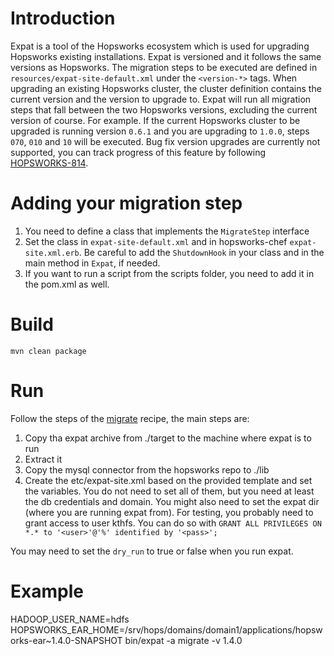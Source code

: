 # Introduction


Expat is a tool of the Hopsworks ecosystem which is used for upgrading Hopsworks existing installations.
Expat is versioned and it follows the same versions as Hopsworks. The migration steps to be executed are defined in 
``resources/expat-site-default.xml`` under the ``<version-*>`` tags. When upgrading an existing Hopsworks cluster, 
the cluster definition contains the current version and the version to upgrade to. Expat will run all migration steps
that fall between the two Hopsworks versions, excluding the current version of course. For example. If the current 
Hopsworks cluster to be upgraded is running version ``0.6.1`` and you are upgrading to ``1.0.0``, steps ``070``, 
``010`` and ``10`` will be executed. Bug fix version upgrades are currently not supported, you can track progress of
this feature by following [HOPSWORKS-814](https://logicalclocks.atlassian.net/browse/HOPSWORKS-814).

# Adding your migration step

1. You need to define a class that implements the ``MigrateStep`` interface
2. Set the class in `expat-site-default.xml` and in hopsworks-chef `expat-site.xml.erb`. Be careful to add the 
``ShutdownHook`` in your class and in the main method in ``Expat``, if needed.
3. If you want to run a script from the scripts folder, you need to add it in the pom.xml as well.

# Build

``mvn clean package``

# Run

Follow the steps of the [migrate](https://github.com/logicalclocks/hopsworks-chef/blob/master/recipes/migrate.rb) recipe, the main steps are:

1. Copy tha expat archive from ./target to the machine where expat is to run
2. Extract it
3. Copy the mysql connector from the hopsworks repo to ./lib
4. Create the etc/expat-site.xml based on the provided template and set the variables. You do not need to set all of
them, but you need at least the db credentials and domain. You might also need to set the expat dir (where you are
running expat from). For testing, you probably need to grant access to user kthfs.
You can do so with `GRANT ALL PRIVILEGES ON *.* to '<user>'@'%' identified by '<pass>';`

You may need to set the `dry_run` to true or false when you run expat.
# Example
HADOOP_USER_NAME=hdfs HOPSWORKS_EAR_HOME=/srv/hops/domains/domain1/applications/hopsworks-ear~1.4.0-SNAPSHOT bin/expat -a migrate -v 1.4.0


